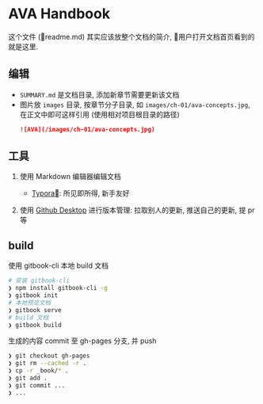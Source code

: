 # AVA Handbook

这个文件 (readme.md) 其实应该放整个文档的简介, 用户打开文档首页看到的就是这里.

## 编辑

- `SUMMARY.md` 是文档目录, 添加新章节需要更新该文档
- 图片放 `images` 目录, 按章节分子目录, 如 `images/ch-01/ava-concepts.jpg`, 在正文中即可这样引用 (使用相对项目根目录的路径)
    ```markdown
    ![AVA](/images/ch-01/ava-concepts.jpg)
    ```

## 工具

1. 使用 Markdown 编辑器编辑文档
    - [Typora](https://typora.io): 所见即所得, 新手友好

2. 使用 [Github Desktop](https://desktop.github.com/) 进行版本管理: 拉取别人的更新, 推送自己的更新, 提 pr 等

## build

使用 gitbook-cli 本地 build 文档

```bash
# 安装 gitbook-cli
❯ npm install gitbook-cli -g
❯ gitbook init
# 本地预览文档
❯ gitbook serve
# build 文档
❯ gitbook build
```

生成的内容 commit 至 gh-pages 分支, 并 push
```bash
❯ git checkout gh-pages
❯ git rm --cached -r .
❯ cp -r _book/* .
❯ git add .
❯ git commit ...
❯ ...
```